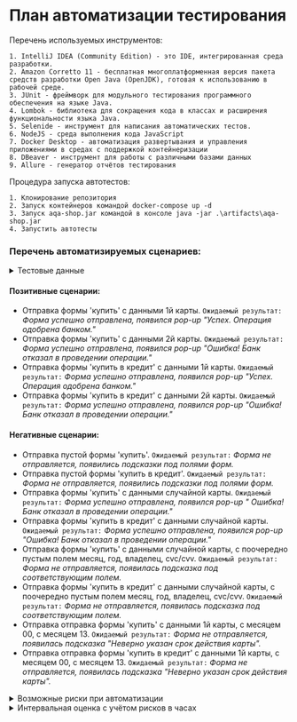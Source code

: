 # План автоматизации тестирования

Перечень используемых инструментов:

    1. IntelliJ IDEA (Community Edition) - это IDE, интегрированная среда разработки.
    2. Amazon Corretto 11 - бесплатная многоплатформенная версия пакета средств разработки Open Java (OpenJDK), готовая к использованию в рабочей среде.
    3. JUnit - фреймворк для модульного тестирования программного обеспечения на языке Java.
    4. Lombok - библиотека для сокращения кода в классах и расширения функциональности языка Java.
    5. Selenide - инструмент для написания автоматических тестов.
    6. NodeJS - среда выполнения кода JavaScript
    7. Docker Desktop - автоматизация развертывания и управления приложениями в средах с поддержкой контейнеризации
    8. DBeaver - инструмент для работы с различными базами данных
    9. Allure - генератор отчётов тестирования
Процедура запуска автотестов:

    1. Клонирование репозитория
    2. Запуск контейнеров командой docker-compose up -d
    3. Запуск aqa-shop.jar командой в консоле java -jar .\artifacts\aqa-shop.jar
    4. Запустить автотесты
### Перечень автоматизируемых сценариев:

<details>
<summary> Тестовые данные</summary>

    1. Карта со статусом "APPROVED" - "4444 4444 4444 4441"  (далее 1я карта)
    2. Карта со статусом "DECLINED" - "4444 4444 4444 4442" (далее 2я карта)
    3. Случайная карта - генерация Faker
    4. Поля месяц и год - +360 дней от текущей даты
    5. Владелец карты и cvc - генерация Faker
</details>

#### Позитивные сценарии:

* Отправка формы 'купить' с данными 1й карты. `Ожидаемый результат:` *Форма успешно отправлена, появился pop-up "Успех.
  Операция одобрена банком."*
* Отправка формы 'купить' с данными 2й карты. `Ожидаемый результат:` *Форма успешно отправлена, появился pop-up "Ошибка!
  Банк отказал в проведении операции."*
* Отправка формы 'купить в кредит' с данными 1й карты. `Ожидаемый результат:` *Форма успешно отправлена, появился
  pop-up "Успех. Операция одобрена банком."*
* Отправка формы 'купить в кредит' с данными 2й карты. `Ожидаемый результат:` *Форма успешно отправлена, появился
  pop-up "Ошибка! Банк отказал в проведении операции."*

#### Негативные сценарии:

* Отправка пустой формы 'купить'. `Ожидаемый результат:` *Форма не отправляется, появились подсказки под полями форм.*
* Отправка пустой формы 'купить в кредит'. `Ожидаемый результат:` *Форма не отправляется, появились подсказки под полями
  форм.*
* Отправка формы 'купить' с данными случайной карты. `Ожидаемый результат:` *Форма успешно отправлена, появился pop-up "
  Ошибка! Банк отказал в проведении операции."*
* Отправка формы 'купить в кредит' с данными случайной карты. `Ожидаемый результат:` *Форма успешно отправлена, появился
  pop-up "Ошибка! Банк отказал в проведении операции."*
* Отправка формы 'купить' c данными случайной карты, с поочередно пустым полем месяц, год, владелец,
  cvc/cvv. `Ожидаемый результат:` *Форма не отправляется, появилась подсказка под соответствующим полем.*
* Отправка формы 'купить в кредит' c данными случайной карты, с поочередно пустым полем месяц, год, владелец,
  cvc/cvv. `Ожидаемый результат:` *Форма не отправляется, появилась подсказка под соответствующим полем.*
* Отправка отправка формы 'купить' с данными 1й карты, с месяцем 00, с месяцем 13. `Ожидаемый результат:` *Форма не
  отправляется, появилась подсказка "Неверно указан срок действия карты".*
* Отправка отправка формы 'купить в кредит' с данными 1й карты, с месяцем 00, с месяцем 13. `Ожидаемый результат:`
  *Форма не отправляется, появилась подсказка "Неверно указан срок действия карты".*

<details>
<summary>Возможные риски при автоматизации</summary>

    1. Изменения в структуре страницы/UI могут привести к падению тестов.
    2. Повышенные требования к уровню тестировщиков.
    3. Возможны ложные срабатывания в тестах, при неправильной настройке окружения.
    4. Разработка тестов будет невозможна, если я сломаю руку (:
    5. Из-за отсутствия ТЗ, сравнение результатов (ожидаемый/фактический) может вызвать дополнительную сложность.
    6. Слишком много работы по настройке инфраструктуры.
</details>
<details>
<summary>Интервальная оценка с учётом рисков в часах</summary>

    1. Настройка инфраструктуры - 12 часов
    2. Исследовательское тестирование сервиса - 6 часов
    3. Написание тестов - 72 часа 
    4. Выполнение тестов, составление issue - 12 часов
    5. Написание отчета о автоматизации и тестировании - 6 часа
* Итоговое время с учетом рисков -  110 часов
</details>
